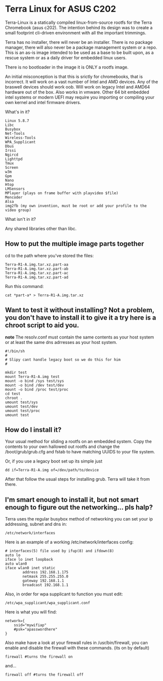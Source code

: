 # Terra Linux for ASUS C202

Terra-Linux is a statically compiled linux-from-source rootfs for the Terra Chromebook (asus c202). The intention behind its design was to create a small footprint cli-driven environment with all the important trimmings.

Terra has no installer, there will never be an installer. There is no package manager, there will also never be a package management system or a repo. This is an as-is image intended to be used as a base to be built upon, as a rescue system or as a daily driver for embedded linux users.

There is no bootloader in the image it is ONLY a rootfs image.

An initial misconception is that this is srictly for chromebooks, that is incorrect. It will work on a vast number of Intel and AMD devices. Any of the braswell devices should work oob. Will work on legacy Intel and AMD64 hardware out of the box. Also works in vmware. Other 64 bit embedded intel systems or modern UEFI may require you importing or compiling your own kernel and intel firmware drivers.


What's in it?

    Linux 5.8.7
    Libc
    Busybox
    Net-Tools
    Wireless-Tools
    WPA_Supplicant
    Dbus
    Irssi
    Ngircd
    Lighttpd
    Tmux
    Screen
    w3m
    Gpm
    Nano
    Htop
    LMSensors
    MPlayer (plays on frame buffer with playvideo $file)
    Mencoder
    Alsa
    img2fb (my own invention, must be root or add your profile to the video group)

What isn't in it?

Any shared libraries other than libc.

## How to put the multiple image parts together

cd to the path where you've stored the files:

    Terra-R1-A.img.tar.xz.part-aa
    Terra-R1-A.img.tar.xz.part-ab
    Terra-R1-A.img.tar.xz.part-ac
    Terra-R1-A.img.tar.xz.part-ad

Run this command:

    cat *part-a* > Terra-R1-A.img.tar.xz

## Want to test it without installing? Not a problem, you don't have to install it to give it a try here is a chroot script to aid you.

**note** The resolv.conf must contain the same contents as your host system or at least the same dns adrresses as your host system.

    #!/bin/sh
    #
    # Slipy cant handle legacy boot so we do this for him
    #

    mkdir test
    mount Terra-R1-A.img test
    mount -o bind /sys test/sys
    mount -o bind /dev test/dev
    mount -o bind /proc test/proc
    cd test
    chroot .
    umount test/sys
    umount test/dev
    umount test/proc
    umount test



## How do I install it?

Your usual method for sliding a rootfs on an embedded system. Copy the contents to your own hallowed out rootfs and change the /boot/grub/grub.cfg and fstab to have matching UUIDS to your file system.

Or, if you use a legacy boot set up its simple just

    dd if=Terra-R1-A.img of=/dev/path/to/device
    
After that follow the usual steps for installing grub. Terra will take it from there.



## I'm smart enough to install it, but not smart enough to figure out the networking... pls halp?

Terra uses the regular busybox method of networking you can set your ip addressing, subnet and dns in:

    /etc/network/interfaces
    
Here is an example of a working /etc/network/interfaces config:

    # interfaces(5) file used by ifup(8) and ifdown(8)
    auto lo
    iface lo inet loopback
    auto wlan0
    iface wlan0 inet static
            address 192.168.1.175
            netmask 255.255.255.0
            gateway 192.168.1.1
            broadcast 192.168.1.1

Also, in order for wpa supplicant to function you must edit:

    /etc/wpa_supplicant/wpa_supplicant.conf

Here is what you will find:

    network={
	    ssid="mywifiap"
	    #psk="apasswordhere"
    }

Also make have a look at your firewall rules in /usr/bin/firewall, you can enable and disable the firewall with these commands. (its on by default)

    firewall #turns the firewall on
    
and...
    
    firewall off #turns the firewall off
